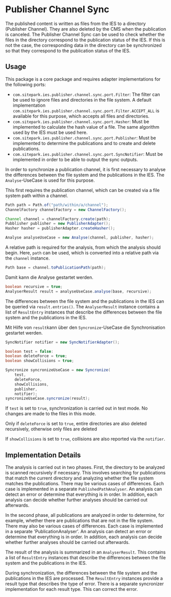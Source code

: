 # Publisher Channel Sync

The published content is written as files from the IES to a directory (Publisher Channel). They are also deleted by the CMS when the publication is canceled. The Publisher Channel Sync can be used to check whether the files in the directory correspond to the publication status of the IES. If this is not the case, the corresponding data in the directory can be synchronized so that they correspond to the publication status of the IES.

## Usage

This package is a core package and requires adapter implementations for the following ports:

- `com.sitepark.ies.publisher.channel.sync.port.Filter`: The filter can be used to ignore files and directories in the file system. A default implementation `com.sitepark.ies.publisher.channel.sync.port.Filter.ACCEPT_ALL` is available for this purpose, which accepts all files and directories.
- `com.sitepark.ies.publisher.channel.sync.port.Hasher`: Must be implemented to calculate the hash value of a file. The same algorithm used by the IES must be used here.
- `com.sitepark.ies.publisher.channel.sync.port.Publisher`: Must be implemented to determine the publications and to create and delete publications.
- `com.sitepark.ies.publisher.channel.sync.port.SyncNotifier`: Must be implemented in order to be able to output the sync outputs.

In order to synchronize a publication channel, it is first necessary to analyse the differences between the file system and the publications in the IES. The `Analyse`-UseCase is used for this purpose.

This first requires the publication channel, which can be created via a file system path within a channel.

```java
Path path = Path.of("path/within/a/channel");
ChannelFactory channelFactory = new ChannelFactory();

Channel channel = channelFactory.create(path);
Pubblisher publisher = new PublisherAdapter();
Hasher hasher = publisherAdapter.createHasher();

Analyse analyseUseCase = new Analyse(channel, publisher, hasher);
```

A relative path is required for the analysis, from which the analysis should begin. Here, `path` can be used, which is converted into a relative path via the `channel` instance.

```java
Path base = channel.toPublicationPath(path);
```

Damit kann die Analyse gestartet werden.

```java
boolean recursive = true;
AnalyserResult result = analyseUseCase.analyse(base, recursive);
```

The differences between the file system and the publications in the IES can be queried via `result.entries()`. The `AnalyserResult` instance contains a list of `ResultEntry` instances that describe the differences between the file system and the publications in the IES.

Mit Hilfe von `result`kann über den `Syncronize`-UseCase die Synchronisation gestartet werden.

```java
SyncNotifier notifier = new SyncNotifierAdapter();

boolean test = false:
boolean deleteForce = true;
boolean showCollisions = true;

Syncronize syncronizeUseCase = new Syncronize(
    test,
    deleteForce,
    showCollisions,
    publisher,
    notifier);
syncronizeUseCase.syncronize(result);
```

If `test` is set to `true`, synchronization is carried out in test mode. No changes are made to the files in this mode.

Only if `deleteForce` is set to `true`, entire directories are also deleted recursively, otherwise only files are deleted

If `showCollisions` is set to `true`, collisions are also reported via the `notifier`.

## Implementation Details

The analysis is carried out in two phases. First, the directory to be analyzed is scanned recursively if necessary. This involves searching for publications that match the current directory and analyzing whether the file system matches the publications. There may be various cases of differences. Each case is implemented in a separate `PublishedPathAnalyser`. An analysis can detect an error or determine that everything is in order. In addition, each analysis can decide whether further analyses should be carried out afterwards.

In the second phase, all publications are analyzed in order to determine, for example, whether there are publications that are not in the file system. There may also be various cases of differences. Each case is implemented in a separate 'PublicationAnalyser'. An analysis can detect an error or determine that everything is in order. In addition, each analysis can decide whether further analyses should be carried out afterwards.

The result of the analysis is summarized in an `AnalyserResult`. This contains a list of `ResultEntry` instances that describe the differences between the file system and the publications in the IES.

During synchronization, the differences between the file system and the publications in the IES are processed. The `ResultEntry` instances provide a result type that describes the type of error. There is a separate syncronizer implementation for each result type. This can correct the error.
